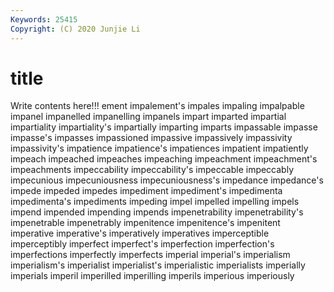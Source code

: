 ```yaml
---
Keywords: 25415
Copyright: (C) 2020 Junjie Li
---
```


# title

Write contents here!!!
ement 
impalement's 
impales 
impaling 
impalpable 
impanel
impanelled 
impanelling 
impanels 
impart 
imparted 
impartial 
impartiality 
impartiality's 
impartially 
imparting
imparts 
impassable 
impasse 
impasse's 
impasses 
impassioned 
impassive 
impassively 
impassivity 
impassivity's
impatience 
impatience's 
impatiences 
impatient 
impatiently 
impeach 
impeached 
impeaches 
impeaching 
impeachment
impeachment's 
impeachments 
impeccability 
impeccability's 
impeccable 
impeccably 
impecunious 
impecuniousness 
impecuniousness's 
impedance
impedance's 
impede 
impeded 
impedes 
impediment 
impediment's 
impedimenta 
impedimenta's 
impediments 
impeding
impel 
impelled 
impelling 
impels 
impend 
impended 
impending 
impends 
impenetrability 
impenetrability's
impenetrable 
impenetrably 
impenitence 
impenitence's 
impenitent 
imperative 
imperative's 
imperatively 
imperatives 
imperceptible
imperceptibly 
imperfect 
imperfect's 
imperfection 
imperfection's 
imperfections 
imperfectly 
imperfects 
imperial 
imperial's
imperialism 
imperialism's 
imperialist 
imperialist's 
imperialistic 
imperialists 
imperially 
imperials 
imperil 
imperilled
imperilling 
imperils 
imperious 
imperiously 
